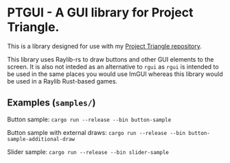# PTGUI - A GUI library for Project Triangle.

This is a library designed for use with my [Project Triangle repository](https://github.com/STBoyden/project-triangle).


This library uses Raylib-rs to draw buttons and other GUI elements to the screen. It is also not inteded as an alternative
to `rgui` as `rgui` is intended to be used in the same places you would use ImGUI whereas this library would be used in
a Raylib Rust-based games.

## Examples (`samples/`)
Button sample: `cargo run --release --bin button-sample`

Button sample with external draws: `cargo run --release --bin button-sample-additional-draw`

Slider sample: `cargo run --release --bin slider-sample`
